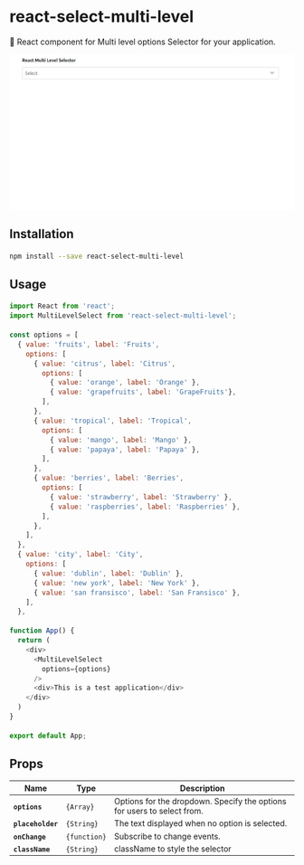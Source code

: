 # react-select-multi-level

:bell: React component for Multi level options Selector for your application.

<img src="demo.gif" alt="" align="middle" />

## Installation

```bash
npm install --save react-select-multi-level
```

## Usage

```Javascript
import React from 'react';
import MultiLevelSelect from 'react-select-multi-level';

const options = [
  { value: 'fruits', label: 'Fruits',
    options: [
      { value: 'citrus', label: 'Citrus',
        options: [
          { value: 'orange', label: 'Orange' },
          { value: 'grapefruits', label: 'GrapeFruits'},
        ],
      },
      { value: 'tropical', label: 'Tropical',
        options: [
          { value: 'mango', label: 'Mango' },
          { value: 'papaya', label: 'Papaya' },
        ],
      },
      { value: 'berries', label: 'Berries',
        options: [
          { value: 'strawberry', label: 'Strawberry' },
          { value: 'raspberries', label: 'Raspberries' },
        ],
      },
    ],
  },
  { value: 'city', label: 'City',
    options: [
      { value: 'dublin', label: 'Dublin' },
      { value: 'new york', label: 'New York' },
      { value: 'san fransisco', label: 'San Fransisco' },
    ],
  },

function App() {
  return (
    <div>
      <MultiLevelSelect
        options={options}
      />
      <div>This is a test application</div>
    </div>
  )
}

export default App;
```

## Props

| Name              | Type         | Description                                                             |
| ----------------- | ------------ | ----------------------------------------------------------------------- |
| **`options`**     | `{Array}`    | Options for the dropdown. Specify the options for users to select from. |
| **`placeholder`** | `{String}`   | The text displayed when no option is selected.                          |
| **`onChange`**    | `{function}` | Subscribe to change events.                                             |
| **`className`**   | `{String}`   | className to style the selector                                         |
